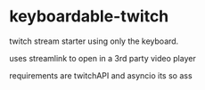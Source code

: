# keyboardable-twitch
twitch stream starter using only the keyboard.

uses streamlink to open in a 3rd party video player


requirements are twitchAPI and asyncio
its so ass
